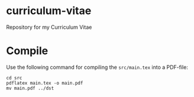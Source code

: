 # curriculum-vitae
Repository for my Curriculum Vitae


# Compile
Use the following command for compiling the `src/main.tex` into a PDF-file:
```
cd src
pdflatex main.tex -o main.pdf
mv main.pdf ../dst
```